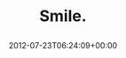 ---
retweeted: false
source: <a href="http://twitter.com/#!/download/ipad" rel="nofollow">Twitter for iPad</a>
entities:
  hashtags: []
  symbols: []
  user_mentions: []
  urls:
  - url: http://t.co/nxgPxvnh
    expanded_url: http://i.imgur.com/BvR3H.jpg
    display_url: i.imgur.com/BvR3H.jpg
    indices:
    - '7'
    - '27'
display_text_range:
- '0'
- '27'
favorite_count: '3'
id_str: '227287967910211584'
truncated: false
retweet_count: '4'
id: '227287967910211584'
possibly_sensitive: false
created_at: Mon Jul 23 06:24:09 +0000 2012
favorited: false
full_text: Smile.
lang: en
quote_url: http://i.imgur.com/BvR3H.jpg
tags:
- pesos/twitter
date: '2012-07-23T06:24:09+00:00'
src: https://twitter.com/bascht/status/227287967910211584
original_url: https://twitter.com/bascht/status/227287967910211584
type: twitter_tweet
text: Smile.
title: 'Smile.

  '

---